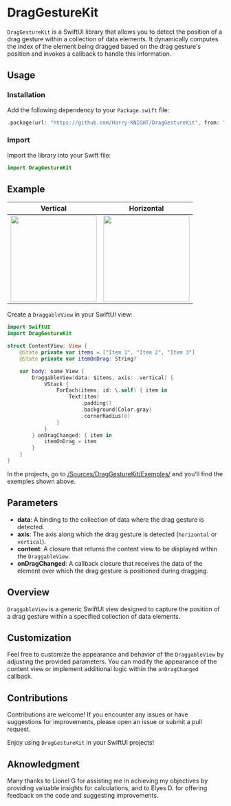 # DragGestureKit

`DragGestureKit` is a SwiftUI library that allows you to detect the position of a drag gesture within a collection of data elements. It dynamically computes the index of the element being dragged based on the drag gesture's position and invokes a callback to handle this information.

## Usage

### Installation

Add the following dependency to your `Package.swift` file:

```swift
.package(url: "https://github.com/Harry-KNIGHT/DragGestureKit", from: "1.0.0")
```

### Import

Import the library into your Swift file:

```swift
import DragGestureKit
```

## Example

| Vertical | Horizontal |
| --------| -----------|
|<img src="https://github.com/Harry-KNIGHT/DragGestureKit/assets/63256761/51488675-ff27-4bb7-9f27-25bd246737ca" width="200"> | <img src="https://github.com/Harry-KNIGHT/DragGestureKit/assets/63256761/c1ba005d-3d89-4ead-9e80-b8595fec638a" width="200"> |


Create a `DraggableView` in your SwiftUI view:

```swift
import SwiftUI
import DragGestureKit

struct ContentView: View {
    @State private var items = ["Item 1", "Item 2", "Item 3"]
    @State private var itemOnDrag: String?

    var body: some View {
        DraggableView(data: $items, axis: .vertical) {
            VStack {
                ForEach(items, id: \.self) { item in
                    Text(item)
                        .padding()
                        .background(Color.gray)
                        .cornerRadius(8)
                }
            }
        } onDragChanged: { item in
            itemOnDrag = item
        }
    }
}
```

In the projects, go to [/Sources/DragGestureKit/Exemples/](https://github.com/Harry-KNIGHT/DragGestureKit/tree/develop/Sources/DragGestureKit/Exemples) and you'll find the exemples shown above.

## Parameters

- **data**: A binding to the collection of data where the drag gesture is detected.
- **axis**: The axis along which the drag gesture is detected (`horizontal` or `vertical`).
- **content**: A closure that returns the content view to be displayed within the `DraggableView`.
- **onDragChanged**: A callback closure that receives the data of the element over which the drag gesture is positioned during dragging.

## Overview

`DraggableView` is a generic SwiftUI view designed to capture the position of a drag gesture within a specified collection of data elements.

## Customization

Feel free to customize the appearance and behavior of the `DraggableView` by adjusting the provided parameters. You can modify the appearance of the content view or implement additional logic within the `onDragChanged` callback.

## Contributions

Contributions are welcome! If you encounter any issues or have suggestions for improvements, please open an issue or submit a pull request.

Enjoy using `DragGestureKit` in your SwiftUI projects!

## Aknowledgment

Many thanks to Lionel G for assisting me in achieving my objectives by providing valuable insights for calculations, and to Elyes D. for offering feedback on the code and suggesting improvements.
